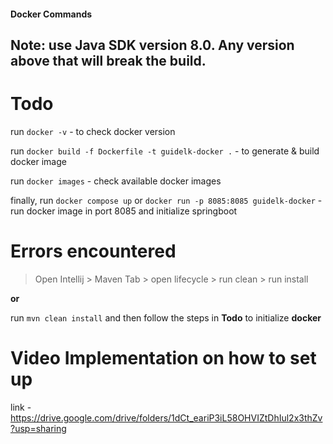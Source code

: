 #### Docker Commands

## Note: use Java SDK version 8.0. Any version above that will break the build.

# Todo 

run `docker -v` - to check docker version

run `docker build -f Dockerfile -t guidelk-docker .` - to generate & build docker image

run `docker images` - check available docker images

finally, run `docker compose up` or `docker run -p 8085:8085 guidelk-docker` - run docker image in port 8085 and initialize springboot


# Errors encountered

> Open Intellij > Maven Tab > open lifecycle > run clean > run install

**or**

run `mvn clean install` and then follow the steps in **Todo** to initialize **docker**

# Video Implementation on how to set up

link - <https://drive.google.com/drive/folders/1dCt_eariP3iL58OHVIZtDhIul2x3thZv?usp=sharing>

